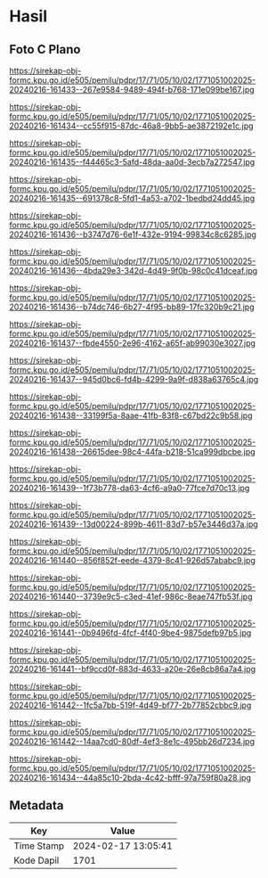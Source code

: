 # Hasil

## Foto C Plano

https://sirekap-obj-formc.kpu.go.id/e505/pemilu/pdpr/17/71/05/10/02/1771051002025-20240216-161433--267e9584-9489-494f-b768-171e099be167.jpg

https://sirekap-obj-formc.kpu.go.id/e505/pemilu/pdpr/17/71/05/10/02/1771051002025-20240216-161434--cc55f915-87dc-46a8-9bb5-ae3872192e1c.jpg

https://sirekap-obj-formc.kpu.go.id/e505/pemilu/pdpr/17/71/05/10/02/1771051002025-20240216-161435--f44465c3-5afd-48da-aa0d-3ecb7a272547.jpg

https://sirekap-obj-formc.kpu.go.id/e505/pemilu/pdpr/17/71/05/10/02/1771051002025-20240216-161435--691378c8-5fd1-4a53-a702-1bedbd24dd45.jpg

https://sirekap-obj-formc.kpu.go.id/e505/pemilu/pdpr/17/71/05/10/02/1771051002025-20240216-161436--b3747d76-6e1f-432e-9194-99834c8c6285.jpg

https://sirekap-obj-formc.kpu.go.id/e505/pemilu/pdpr/17/71/05/10/02/1771051002025-20240216-161436--4bda29e3-342d-4d49-9f0b-98c0c41dceaf.jpg

https://sirekap-obj-formc.kpu.go.id/e505/pemilu/pdpr/17/71/05/10/02/1771051002025-20240216-161436--b74dc746-6b27-4f95-bb89-17fc320b9c21.jpg

https://sirekap-obj-formc.kpu.go.id/e505/pemilu/pdpr/17/71/05/10/02/1771051002025-20240216-161437--fbde4550-2e96-4162-a65f-ab99030e3027.jpg

https://sirekap-obj-formc.kpu.go.id/e505/pemilu/pdpr/17/71/05/10/02/1771051002025-20240216-161437--945d0bc6-fd4b-4299-9a9f-d838a63765c4.jpg

https://sirekap-obj-formc.kpu.go.id/e505/pemilu/pdpr/17/71/05/10/02/1771051002025-20240216-161438--33199f5a-8aae-41fb-83f8-c67bd22c9b58.jpg

https://sirekap-obj-formc.kpu.go.id/e505/pemilu/pdpr/17/71/05/10/02/1771051002025-20240216-161438--26615dee-98c4-44fa-b218-51ca999dbcbe.jpg

https://sirekap-obj-formc.kpu.go.id/e505/pemilu/pdpr/17/71/05/10/02/1771051002025-20240216-161439--1f73b778-da63-4cf6-a9a0-77fce7d70c13.jpg

https://sirekap-obj-formc.kpu.go.id/e505/pemilu/pdpr/17/71/05/10/02/1771051002025-20240216-161439--13d00224-899b-4611-83d7-b57e3446d37a.jpg

https://sirekap-obj-formc.kpu.go.id/e505/pemilu/pdpr/17/71/05/10/02/1771051002025-20240216-161440--856f852f-eede-4379-8c41-926d57ababc9.jpg

https://sirekap-obj-formc.kpu.go.id/e505/pemilu/pdpr/17/71/05/10/02/1771051002025-20240216-161440--3739e9c5-c3ed-41ef-986c-8eae747fb53f.jpg

https://sirekap-obj-formc.kpu.go.id/e505/pemilu/pdpr/17/71/05/10/02/1771051002025-20240216-161441--0b9496fd-4fcf-4f40-9be4-9875defb97b5.jpg

https://sirekap-obj-formc.kpu.go.id/e505/pemilu/pdpr/17/71/05/10/02/1771051002025-20240216-161441--bf9ccd0f-883d-4633-a20e-26e8cb86a7a4.jpg

https://sirekap-obj-formc.kpu.go.id/e505/pemilu/pdpr/17/71/05/10/02/1771051002025-20240216-161442--1fc5a7bb-519f-4d49-bf77-2b77852cbbc9.jpg

https://sirekap-obj-formc.kpu.go.id/e505/pemilu/pdpr/17/71/05/10/02/1771051002025-20240216-161442--14aa7cd0-80df-4ef3-8e1c-495bb26d7234.jpg

https://sirekap-obj-formc.kpu.go.id/e505/pemilu/pdpr/17/71/05/10/02/1771051002025-20240216-161434--44a85c10-2bda-4c42-bfff-97a759f80a28.jpg


## Metadata

| Key        | Value               |
| ---------- | ------------------- |
| Time Stamp | 2024-02-17 13:05:41 |
| Kode Dapil | 1701                |



